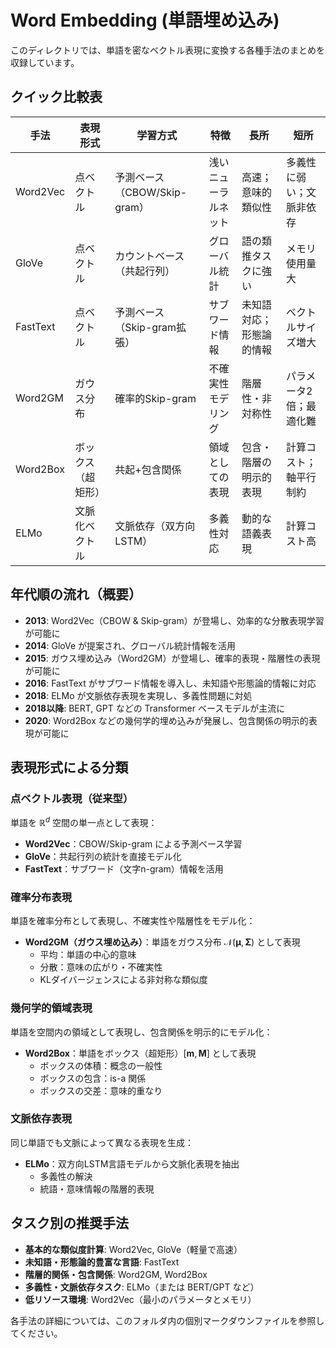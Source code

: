 # Word Embedding (単語埋め込み)

このディレクトリでは、単語を密なベクトル表現に変換する各種手法のまとめを収録しています。

## クイック比較表

| 手法 | 表現形式 | 学習方式 | 特徴 | 長所 | 短所 |
| --- | --- | --- | --- | --- | --- |
| Word2Vec | 点ベクトル | 予測ベース（CBOW/Skip-gram） | 浅いニューラルネット | 高速；意味的類似性 | 多義性に弱い；文脈非依存 |
| GloVe | 点ベクトル | カウントベース（共起行列） | グローバル統計 | 語の類推タスクに強い | メモリ使用量大 |
| FastText | 点ベクトル | 予測ベース（Skip-gram拡張） | サブワード情報 | 未知語対応；形態論的情報 | ベクトルサイズ増大 |
| Word2GM | ガウス分布 | 確率的Skip-gram | 不確実性モデリング | 階層性・非対称性 | パラメータ2倍；最適化難 |
| Word2Box | ボックス（超矩形） | 共起+包含関係 | 領域としての表現 | 包含・階層の明示的表現 | 計算コスト；軸平行制約 |
| ELMo | 文脈化ベクトル | 文脈依存（双方向LSTM） | 多義性対応 | 動的な語義表現 | 計算コスト高 |

## 年代順の流れ（概要）

- **2013**: Word2Vec（CBOW & Skip-gram）が登場し、効率的な分散表現学習が可能に
- **2014**: GloVe が提案され、グローバル統計情報を活用
- **2015**: ガウス埋め込み（Word2GM）が登場し、確率的表現・階層性の表現が可能に
- **2016**: FastText がサブワード情報を導入し、未知語や形態論的情報に対応
- **2018**: ELMo が文脈依存表現を実現し、多義性問題に対処
- **2018以降**: BERT, GPT などの Transformer ベースモデルが主流に
- **2020**: Word2Box などの幾何学的埋め込みが発展し、包含関係の明示的表現が可能に

## 表現形式による分類

### 点ベクトル表現（従来型）
単語を $\mathbb{R}^d$ 空間の単一点として表現：
- **Word2Vec**：CBOW/Skip-gram による予測ベース学習
- **GloVe**：共起行列の統計を直接モデル化
- **FastText**：サブワード（文字n-gram）情報を活用

### 確率分布表現
単語を確率分布として表現し、不確実性や階層性をモデル化：
- **Word2GM（ガウス埋め込み）**：単語をガウス分布 $\mathcal{N}(\boldsymbol{\mu}, \boldsymbol{\Sigma})$ として表現
  - 平均：単語の中心的意味
  - 分散：意味の広がり・不確実性
  - KLダイバージェンスによる非対称な類似度

### 幾何学的領域表現
単語を空間内の領域として表現し、包含関係を明示的にモデル化：
- **Word2Box**：単語をボックス（超矩形）$[\mathbf{m}, \mathbf{M}]$ として表現
  - ボックスの体積：概念の一般性
  - ボックスの包含：is-a 関係
  - ボックスの交差：意味的重なり

### 文脈依存表現
同じ単語でも文脈によって異なる表現を生成：
- **ELMo**：双方向LSTM言語モデルから文脈化表現を抽出
  - 多義性の解決
  - 統語・意味情報の階層的表現

## タスク別の推奨手法

- **基本的な類似度計算**: Word2Vec, GloVe（軽量で高速）
- **未知語・形態論的豊富な言語**: FastText
- **階層的関係・包含関係**: Word2GM, Word2Box
- **多義性・文脈依存タスク**: ELMo（または BERT/GPT など）
- **低リソース環境**: Word2Vec（最小のパラメータとメモリ）

各手法の詳細については、このフォルダ内の個別マークダウンファイルを参照してください。


